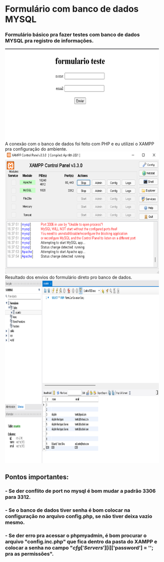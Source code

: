 # Formulário com banco de dados MYSQL

### Formulário básico pra fazer testes com banco de dados MYSQL pra registro de informações. 
<img alt="formulario" height="300" width="520" src="https://github.com/alujohn/form-mysql/blob/main/img/img1.png?raw=true"/>
A conexão com o banco de dados foi feito com PHP e eu utilizei o XAMPP pra configuração do ambiente.
<img alt="xampp" height="400" width="620" src="https://github.com/alujohn/form-mysql/blob/main/img/img3.png?raw=true"/>
Resultado dos envios do formulário direto pro banco de dados.
<img alt="mysql" height="600" width="1020" src="https://github.com/alujohn/form-mysql/blob/main/img/img2.png?raw=true"/>

## Pontos importantes:
### - Se der conflito de port no mysql é bom mudar a padrão 3306 para 3312.
### - Se o banco de dados tiver senha é bom colocar na configuração no arquivo config.php, se não tiver deixa vazio mesmo.
### - Se der erro pra acessar o phpmyadmin, é bom procurar o arquivo "config.inc.php" que fica dentro da pasta do XAMPP e colocar a senha no campo "$cfg['Servers'][$i]['password'] = ''; pra as permissões".
